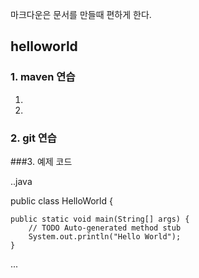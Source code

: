 마크다운은 문서를 만들때 편하게 한다.

## helloworld

### 1. maven 연습 

1.
2.




### 2. git 연습


###3. 예제 코드

..java

public class HelloWorld {

	public static void main(String[] args) {
		// TODO Auto-generated method stub
		System.out.println("Hello World");
	}

...